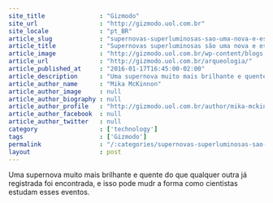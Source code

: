 ```yaml
---
site_title               : "Gizmodo"
site_url                 : "http://gizmodo.uol.com.br"
site_locale              : "pt_BR"
article_slug             : "supernovas-superluminosas-sao-uma-nova-e-estranha-forma-de-estrelas-morrerem"
article_title            : "Supernovas superluminosas são uma nova e estranha forma de estrelas morrerem"
article_image            : "http://gizmodo.uol.com.br/wp-content/blogs.dir/8/files/2016/09/icemanotzi-e1474641701478.jpg"
article_url              : "http://gizmodo.uol.com.br/arqueologia/"
article_published_at     : "2016-01-17T16:45:00-02:00"
article_description      : "Uma supernova muito mais brilhante e quente do que qualquer outra já registrada foi encontrada, e isso pode mudr a forma como cientistas estudam esses eventos."
article_author_name      : "Mika McKinnon"
article_author_image     : null
article_author_biography : null
article_author_profile   : "http://gizmodo.uol.com.br/author/mika-mckinnon/"
article_author_facebook  : null
article_author_twitter   : null
category                 : ['technology']
tags                     : ['Gizmodo']
permalink                : "/:categories/supernovas-superluminosas-sao-uma-nova-e-estranha-forma-de-estrelas-morrerem/"
layout                   : post
---
```


Uma supernova muito mais brilhante e quente do que qualquer outra já registrada foi encontrada, e isso pode mudr a forma como cientistas estudam esses eventos.
